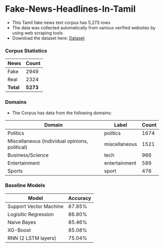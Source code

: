 # Fake-News-Headlines-In-Tamil

- This Tamil fake news text corpus has 5,273 rows
- The data was collected automatically from various verified websites by using web scraping tools
- Download the dataset here: [Dataset](./Tamil-News-Headlines.csv)

### Corpus Statistics
<div align='center'>

| News           | Count |
| ---------------- | ----- |
| Fake           | 2949 |
| Real         | 2324 |
| **Total** | **5273** |

</div>


### Domains

- The Corpus has data from the following domains:

<div align='center'>

| Domain           | Label | Count |
| ---------------- | ----- | ----- |
| Politics         | politics | 1674 |
| Miscellaneous (individual opinions, political)   | miscellaneous | 1521 |
| Business/Science | tech | 966 |
| Entertainment    | entertainment | 589 |
| Sports           | sport | 476 |

</div>

### Baseline Models


<div align='center'>

| Model           | Accuracy |
| ---------------- | ----- |
| Support Vector Machine | 87.85% |
| Logisitic Regression           | 86.80% |
| Naive Bayes         | 85.46% |
| XG-Boost    | 85.08% |
| RNN (2 LSTM layers)    | 75.04% |

</div>

